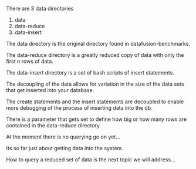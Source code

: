 
There are 3 data directories

1. data
2. data-reduce
3. data-insert

The data directory is the original directory found in datafusion-benchmarks.

The data-reduce directory is a greatly reduced copy of data with only the first n rows of data.

The data-insert directory is a set of bash scripts of insert statements.

The decoupling of the data allows for variation in the size of the data sets
that get inserted into your database.

The create statements and the insert statements are decoupled to enable
more debugging of the process of inserting data into the db.

There is a parameter that gets set to define how big or how many rows are
contained in the data-reduce directory.

At the moment there is no querying go on yet...

Its so far just about getting data into the system.

How to query a reduced set of data is the next topic we will address...
